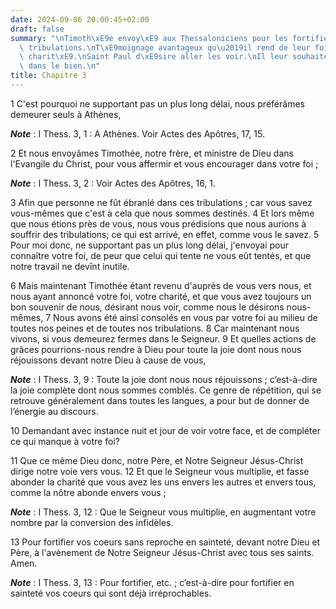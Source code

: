 ```yaml
---
date: 2024-09-06 20:00:45+02:00
draft: false
summary: "\nTimoth\xE9e envoy\xE9 aux Thessaloniciens pour les fortifier dans leurs\
  \ tribulations.\nT\xE9moignage avantageux qu\u2019il rend de leur foi et de leur\
  \ charit\xE9.\nSaint Paul d\xE9sire aller les voir.\nIl leur souhaite l\u2019accroissement\
  \ dans le bien.\n"
title: Chapitre 3
---
```





1 C'est pourquoi ne supportant pas un plus long délai, nous préférâmes demeurer seuls à Athènes,

***Note*** :  I Thess. 3, 1 : A Athènes. Voir Actes des Apôtres, 17, 15.

2 Et nous envoyâmes Timothée, notre frère, et ministre de Dieu dans l'Evangile du Christ, pour vous affermir et vous encourager dans votre foi ;

***Note*** :  I Thess. 3, 2 : Voir Actes des Apôtres, 16, 1.

3 Afin que personne ne fût ébranlé dans ces tribulations ; car vous savez vous-mêmes que c'est à cela que nous sommes destinés. 4 Et lors même que nous étions près de vous, nous vous prédisions que nous aurions à souffrir des tribulations; ce qui est arrivé, en effet, comme vous le savez. 5 Pour moi donc, ne supportant pas un plus long délai, j'envoyai pour connaître votre foi, de peur que celui qui tente ne vous eût tentés, et que notre travail ne devînt inutile.


6 Mais maintenant Timothée étant revenu d'auprès de vous vers nous, et nous ayant annoncé votre foi, votre charité, et que vous avez toujours un bon souvenir de nous, désirant nous voir, comme nous le désirons nous-mêmes, 7 Nous avons été ainsi consolés en vous par votre foi au milieu de toutes nos peines et de toutes nos tribulations. 8 Car maintenant nous vivons, si vous demeurez fermes dans le Seigneur. 9 Et quelles actions de grâces pourrions-nous rendre à Dieu pour toute la joie dont nous nous réjouissons devant notre Dieu à cause de vous,

***Note*** :  I Thess. 3, 9 : Toute la joie dont nous nous réjouissons ; c’est-à-dire la joie complète dont nous sommes comblés. Ce genre de répétition, qui se retrouve généralement dans toutes les langues, a pour but de donner de l’énergie au discours.

10 Demandant avec instance nuit et jour de voir votre face, et de compléter ce qui manque à votre foi?


11 Que ce même Dieu donc, notre Père, et Notre Seigneur Jésus-Christ dirige notre voie vers vous. 12 Et que le Seigneur vous multiplie, et fasse abonder la charité que vous avez les uns envers les autres et envers tous, comme la nôtre abonde envers vous ;

***Note*** :  I Thess. 3, 12 : Que le Seigneur vous multiplie, en augmentant votre nombre par la conversion des infidèles.

13 Pour fortifier vos coeurs sans reproche en sainteté, devant notre Dieu et Père, à l'avènement de Notre Seigneur Jésus-Christ avec tous ses saints. Amen.

***Note*** :  I Thess. 3, 13 : Pour fortifier, etc. ; c’est-à-dire pour fortifier en sainteté vos coeurs qui sont déjà irréprochables.

